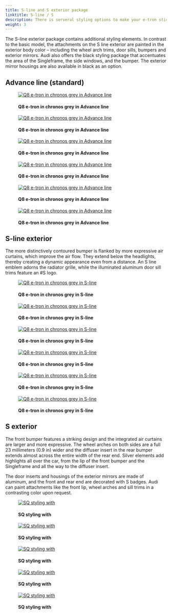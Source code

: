 ```yaml
---
title: S-line and S exterior package
linktitle: S-line / S
description: There is serveral styling options to make your e-tron stick out from the growd
weight: 3
---
```

<!-- markdownlint-disable MD033 -->

The S-line exterior package contains additional styling elements. In contrast to the basic model, the attachments on the S line exterior are
painted in the exterior body color – including the wheel arch trims, door sills, bumpers and exterior mirrors. Audi also offers the black styling package that accentuates the area of the Singleframe, the side windows, and the bumper. The exterior mirror housings are also available in black as an option.

## Advance line (standard)


<figure>
    <a href="https://media.electrichasgoneaudi.net/multimedia/models/q8-e-tron/exterior/s-line/advance_1.jpg">
        <img src="https://media.electrichasgoneaudi.net/multimedia/models/q8-e-tron/exterior/s-line/advance_1_st.jpg" class="img-fluid" alt="Q8 e-tron in chronos grey in Advance line" title="Q8 e-tron in chronos grey in Advance line">
    </a>
    <figcaption><h4>Q8 e-tron in chronos grey in Advance line</h4></figcaption>
</figure>


<figure>
    <a href="https://media.electrichasgoneaudi.net/multimedia/models/q8-e-tron/exterior/s-line/advance_2.jpg">
        <img src="https://media.electrichasgoneaudi.net/multimedia/models/q8-e-tron/exterior/s-line/advance_2_st.jpg" class="img-fluid" alt="Q8 e-tron in chronos grey in Advance line" title="Q8 e-tron in chronos grey in Advance line">
    </a>
    <figcaption><h4>Q8 e-tron in chronos grey in Advance line</h4></figcaption>
</figure>


<figure>
    <a href="https://media.electrichasgoneaudi.net/multimedia/models/q8-e-tron/exterior/s-line/advance_3.jpg">
        <img src="https://media.electrichasgoneaudi.net/multimedia/models/q8-e-tron/exterior/s-line/advance_3_st.jpg" class="img-fluid" alt="Q8 e-tron in chronos grey in Advance line" title="Q8 e-tron in chronos grey in Advance line">
    </a>
    <figcaption><h4>Q8 e-tron in chronos grey in Advance line</h4></figcaption>
</figure>


<figure>
    <a href="https://media.electrichasgoneaudi.net/multimedia/models/q8-e-tron/exterior/s-line/advance_4.jpg">
        <img src="https://media.electrichasgoneaudi.net/multimedia/models/q8-e-tron/exterior/s-line/advance_4_st.jpg" class="img-fluid" alt="Q8 e-tron in chronos grey in Advance line" title="Q8 e-tron in chronos grey in Advance line">
    </a>
    <figcaption><h4>Q8 e-tron in chronos grey in Advance line</h4></figcaption>
</figure>


<figure>
    <a href="https://media.electrichasgoneaudi.net/multimedia/models/q8-e-tron/exterior/s-line/advance_5.jpg">
        <img src="https://media.electrichasgoneaudi.net/multimedia/models/q8-e-tron/exterior/s-line/advance_5_st.jpg" class="img-fluid" alt="Q8 e-tron in chronos grey in Advance line" title="Q8 e-tron in chronos grey in Advance line">
    </a>
    <figcaption><h4>Q8 e-tron in chronos grey in Advance line</h4></figcaption>
</figure>


<figure>
    <a href="https://media.electrichasgoneaudi.net/multimedia/models/q8-e-tron/exterior/s-line/advance_6.jpg">
        <img src="https://media.electrichasgoneaudi.net/multimedia/models/q8-e-tron/exterior/s-line/advance_6_st.jpg" class="img-fluid" alt="Q8 e-tron in chronos grey in Advance line" title="Q8 e-tron in chronos grey in Advance line">
    </a>
    <figcaption><h4>Q8 e-tron in chronos grey in Advance line</h4></figcaption>
</figure>

## S-line exterior

The more distinctively contoured bumper is flanked by more expressive air curtains, which improve the air flow. They
extend below the headlights, thereby creating a dynamic appearance even from a distance. An S line emblem adorns the radiator grille, while the
illuminated aluminum door sill trims feature an #S logo.
<figure>
    <a href="https://media.electrichasgoneaudi.net/multimedia/models/q8-e-tron/exterior/s-line/sline_1.jpg">
        <img src="https://media.electrichasgoneaudi.net/multimedia/models/q8-e-tron/exterior/s-line/s-line_1_st.jpg" class="img-fluid" alt="Q8 e-tron in chronos grey in S-line" title="Q8 e-tron in chronos grey in S-line">
    </a>
    <figcaption><h4>Q8 e-tron in chronos grey in S-line</h4></figcaption>
</figure>


<figure>
    <a href="https://media.electrichasgoneaudi.net/multimedia/models/q8-e-tron/exterior/s-line/s-line_2.jpg">
        <img src="https://media.electrichasgoneaudi.net/multimedia/models/q8-e-tron/exterior/s-line/s-line_2_st.jpg" class="img-fluid" alt="Q8 e-tron in chronos grey in S-line" title="Q8 e-tron in chronos grey in S-line">
    </a>
    <figcaption><h4>Q8 e-tron in chronos grey in S-line</h4></figcaption>
</figure>


<figure>
    <a href="https://media.electrichasgoneaudi.net/multimedia/models/q8-e-tron/exterior/s-line/s-line_3.jpg">
        <img src="https://media.electrichasgoneaudi.net/multimedia/models/q8-e-tron/exterior/s-line/s-line_3_st.jpg" class="img-fluid" alt="Q8 e-tron in chronos grey in S-line" title="Q8 e-tron in chronos grey in S-line">
    </a>
    <figcaption><h4>Q8 e-tron in chronos grey in S-line</h4></figcaption>
</figure>


<figure>
    <a href="https://media.electrichasgoneaudi.net/multimedia/models/q8-e-tron/exterior/s-line/s-line_4.jpg">
        <img src="https://media.electrichasgoneaudi.net/multimedia/models/q8-e-tron/exterior/s-line/s-line_4_st.jpg" class="img-fluid" alt="Q8 e-tron in chronos grey in S-line" title="Q8 e-tron in chronos grey in S-line">
    </a>
    <figcaption><h4>Q8 e-tron in chronos grey in S-line</h4></figcaption>
</figure>


<figure>
    <a href="https://media.electrichasgoneaudi.net/multimedia/models/q8-e-tron/exterior/s-line/s-line_5.jpg">
        <img src="https://media.electrichasgoneaudi.net/multimedia/models/q8-e-tron/exterior/s-line/s-line_5_st.jpg" class="img-fluid" alt="Q8 e-tron in chronos grey in S-line" title="Q8 e-tron in chronos grey in S-line">
    </a>
    <figcaption><h4>Q8 e-tron in chronos grey in S-line</h4></figcaption>
</figure>


<figure>
    <a href="https://media.electrichasgoneaudi.net/multimedia/models/q8-e-tron/exterior/s-line/s-line_6.jpg">
        <img src="https://media.electrichasgoneaudi.net/multimedia/models/q8-e-tron/exterior/s-line/s-line_6_st.jpg" class="img-fluid" alt="Q8 e-tron in chronos grey in S-line" title="Q8 e-tron in chronos grey in S-line">
    </a>
    <figcaption><h4>Q8 e-tron in chronos grey in S-line</h4></figcaption>
</figure>

## S exterior

 The front bumper features a striking design and the integrated air curtains are larger and more expressive. The wheel arches on both sides are a full 23 millimeters (0.9 in) wider and
 the diffuser insert in the rear bumper extends almost across the entire width of the rear end. Silver elements add highlights all over the car, from the lip of the front bumper and the
 Singleframe and all the way to the diffuser insert.
 
 The door inserts and housings of the exterior mirrors are made of aluminum, and the front and rear end are decorated with S badges. Audi can paint attachments like the front lip, wheel arches and sill trims in a contrasting color upon request.

<figure>
    <a href="https://media.electrichasgoneaudi.net/multimedia/models/q8-e-tron/exterior/s-line/sq_1.jpeg">
        <img src="https://media.electrichasgoneaudi.net/multimedia/models/q8-e-tron/exterior/s-line/sq_1_st.jpeg"
        class="img-fluid" alt="SQ styling with" title="SQ styling with">
    </a>
    <figcaption><h4>SQ styling with</h4></figcaption>
</figure>

<figure>
    <a href="https://media.electrichasgoneaudi.net/multimedia/models/q8-e-tron/exterior/s-line/sq_2.jpeg">
        <img src="https://media.electrichasgoneaudi.net/multimedia/models/q8-e-tron/exterior/s-line/sq_2_st.jpeg"
        class="img-fluid" alt="SQ styling with" title="SQ styling with">
    </a>
    <figcaption><h4>SQ styling with</h4></figcaption>
</figure>

<figure>
    <a href="https://media.electrichasgoneaudi.net/multimedia/models/q8-e-tron/exterior/s-line/sq_3.jpeg">
        <img src="https://media.electrichasgoneaudi.net/multimedia/models/q8-e-tron/exterior/s-line/sq_3_st.jpeg"
        class="img-fluid" alt="SQ styling with" title="SQ styling with">
    </a>
    <figcaption><h4>SQ styling with</h4></figcaption>
</figure>

<figure>
    <a href="https://media.electrichasgoneaudi.net/multimedia/models/q8-e-tron/exterior/s-line/sq_4.jpg">
        <img src="https://media.electrichasgoneaudi.net/multimedia/models/q8-e-tron/exterior/s-line/sq_4_st.jpg"
        class="img-fluid" alt="SQ styling with" title="SQ styling with">
    </a>
    <figcaption><h4>SQ styling with</h4></figcaption>
</figure>

<figure>
    <a href="https://media.electrichasgoneaudi.net/multimedia/models/q8-e-tron/exterior/s-line/sq_5.jpg">
        <img src="https://media.electrichasgoneaudi.net/multimedia/models/q8-e-tron/exterior/s-line/sq_5_st.jpg"
        class="img-fluid" alt="SQ styling with" title="SQ styling with">
    </a>
    <figcaption><h4>SQ styling with</h4></figcaption>
</figure>
